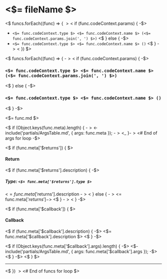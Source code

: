 # <$= fileName $>

<$ funcs.forEach((func) => {  $>
<$ if (func.codeContext.params) { -$>
- ``` <$= func.codeContext.type $> <$= func.codeContext.name $> (<$= func.codeContext.params.join(', ') $>) ```
<$ } else { -$>
- ``` <$= func.codeContext.type $> <$= func.codeContext.name $> () ```
<$ } -$>
<$ }) $>


<$ funcs.forEach((func) => { -$>
<$ if (func.codeContext.params) { -$>
### ``` <$= func.codeContext.type $> <$= func.codeContext.name $> (<$= func.codeContext.params.join(', ') $>) ```
<$ } else { -$>
### ``` <$= func.codeContext.type $> <$= func.codeContext.name $> () ```
<$ } -$>

<$= func.md $>

<$ if (Object.keys(func.meta).length) { -$>
<$- include('partials/ArgsTable.md', { args: func.meta }); -$>
<$_ }-$><$# End of args for loop -$>

<$ if (func.meta['$returns']) { $>
#### Return
<$ if (func.meta['$returns'].description) { -$>
##### Type: ``` <$= func.meta['$returns'].type $> ```
<$= func.meta['$returns'].description -$>
<$ } else { -$> 
<$= func.meta['$returns'] -$>
<$ } -$>
<$ } -$>

<$ if (func.meta['$callback']) { $>
#### Callback
<$ if (func.meta['$callback'].description) { -$>
<$= func.meta['$callback'].description $>
<$ } -$>

<$ if (Object.keys(func.meta['$callback'].args).length) { -$>
<$- include('partials/ArgsTable.md', { args: func.meta['$callback'].args }); -$>
<$ } -$>
<$ } $>

---

<$ }) $><$# End of funcs for loop $>